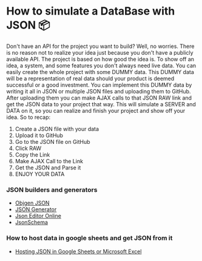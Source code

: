 # How to simulate a DataBase with JSON  📦

Don't have an API for the project you want to build? Well, no worries. There is no reason not to realize your idea just because you don't have a publicly available API. The project is based on how good the idea is. To show off an idea, a system, and some features you don't always need live data. You can easily create the whole project with some DUMMY data. This DUMMY data will be a representation of real data should your product is deemed successful or a good investment. You can implement this DUMMY data by writing it all in JSON or multiple JSON files and uploading them to GitHub. After uploading them you can make AJAX calls to that JSON RAW link and get the JSON data to your project that way.  This will simulate a SERVER and DATA on it, so you can realize and finish your project and show off your idea. So to recap:
1. Create a JSON file with your data
2. Upload it to GitHub
3. Go to the JSON file on GitHub
4. Click RAW
5. Copy the Link
6. Make AJAX Call to the Link
7. Get the JSON and Parse it
8. ENJOY YOUR DATA

### JSON builders and generators

* [Objgen JSON](http://www.objgen.com/json)
* [JSON Generator](https://www.json-generator.com/)
* [Json Editor Online](https://jsoneditoronline.org/)
* [JsonSchema](https://jsonschema.net/)

### How to host data in google sheets and get JSON from it

* [Hosting JSON in Google Sheets or Microsoft Excel](https://sheet2api.com/google-sheet-to-json-api/)
